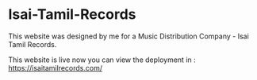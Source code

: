 # Isai-Tamil-Records

This website was designed by me for a Music Distribution Company - Isai Tamil Records.

This website is live now you can view the deployment in : https://isaitamilrecords.com/
